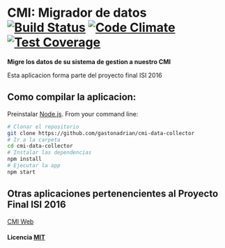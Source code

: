 # CMI: Migrador de datos [![Build Status](https://travis-ci.org/gastonadrian/cmi-data-collector.svg?branch=master)](https://travis-ci.org/gastonadrian/cmi-data-collector) [![Code Climate](https://codeclimate.com/github/gastonadrian/cmi-data-collector/badges/gpa.svg)](https://codeclimate.com/github/gastonadrian/cmi-data-collector) [![Test Coverage](https://codeclimate.com/github/gastonadrian/cmi-data-collector/badges/coverage.svg)](https://codeclimate.com/github/gastonadrian/cmi-data-collector/coverage)

**Migre los datos de su sistema de gestion a nuestro CMI**

Esta aplicacion forma parte del proyecto final ISI 2016

## Como compilar la aplicacion:

Preinstalar [Node.js](https://nodejs.org/en/download/). From your command line:

```bash
# Clonar el repositorio
git clone https://github.com/gastonadrian/cmi-data-collector
# Ir a la carpeta
cd cmi-data-collector
# Instalar las dependencias
npm install
# Ejecutar la app
npm start
```

## Otras aplicaciones pertenencientes al Proyecto Final ISI 2016

[CMI Web](https://github.com/gastonadrian/cmi-web)

#### Licencia [MIT](LICENSE)
